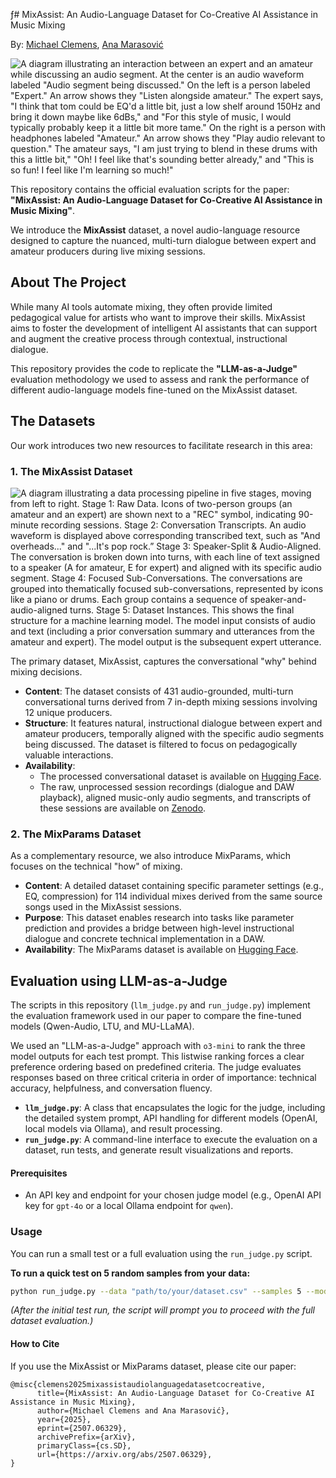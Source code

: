ƒ# MixAssist: An Audio-Language Dataset for Co-Creative AI Assistance in Music Mixing

By: [Michael Clemens](https://mclem.in), [Ana Marasović](https://www.anamarasovic.com)

![A diagram illustrating an interaction between an expert and an amateur while discussing an audio segment. At the center is an audio waveform labeled "Audio segment being discussed." On the left is a person labeled "Expert." An arrow shows they "Listen alongside amateur." The expert says, "I think that tom could be EQ'd a little bit, just a low shelf around 150Hz and bring it down maybe like 6dBs," and "For this style of music, I would typically probably keep it a little bit more tame."
On the right is a person with headphones labeled "Amateur." An arrow shows they "Play audio relevant to question." The amateur says, "I am just trying to blend in these drums with this a little bit," "Oh! I feel like that's sounding better already," and "This is so fun! I feel like I'm learning so much!"](imgs/dataset-description.png "Dataset Setup")

This repository contains the official evaluation scripts for the paper: **"MixAssist: An Audio-Language Dataset for Co-Creative AI Assistance in Music Mixing"**.

We introduce the **MixAssist** dataset, a novel audio-language resource designed to capture the nuanced, multi-turn dialogue between expert and amateur producers during live mixing sessions.

## About The Project

While many AI tools automate mixing, they often provide limited pedagogical value for artists who want to improve their skills. MixAssist aims to foster the development of intelligent AI assistants that can support and augment the creative process through contextual, instructional dialogue.

This repository provides the code to replicate the **"LLM-as-a-Judge"** evaluation methodology we used to assess and rank the performance of different audio-language models fine-tuned on the MixAssist dataset.

## The Datasets

Our work introduces two new resources to facilitate research in this area:

### 1. The MixAssist Dataset

![A diagram illustrating a data processing pipeline in five stages, moving from left to right. **Stage 1: Raw Data.** Icons of two-person groups (an amateur and an expert) are shown next to a "REC" symbol, indicating 90-minute recording sessions. **Stage 2: Conversation Transcripts.** An audio waveform is displayed above corresponding transcribed text, such as "And overheads..." and "...It's pop rock.” **Stage 3: Speaker-Split & Audio-Aligned.** The conversation is broken down into turns, with each line of text assigned to a speaker (A for amateur, E for expert) and aligned with its specific audio segment. **Stage 4: Focused Sub-Conversations.** The conversations are grouped into thematically focused sub-conversations, represented by icons like a piano or drums. Each group contains a sequence of speaker-and-audio-aligned turns. **Stage 5: Dataset Instances.** This shows the final structure for a machine learning model. The model input consists of audio and text (including a prior conversation summary and utterances from the amateur and expert). The model output is the subsequent expert utterance.](imgs/data-flow.png "Data Flow")

The primary dataset, MixAssist, captures the conversational "why" behind mixing decisions.

- **Content**: The dataset consists of 431 audio-grounded, multi-turn conversational turns derived from 7 in-depth mixing sessions involving 12 unique producers.
- **Structure**: It features natural, instructional dialogue between expert and amateur producers, temporally aligned with the specific audio segments being discussed. The dataset is filtered to focus on pedagogically valuable interactions.
- **Availability**:
  - The processed conversational dataset is available on [Hugging Face](https://huggingface.co/datasets/mclemcrew/MixAssist).
  - The raw, unprocessed session recordings (dialogue and DAW playback), aligned music-only audio segments, and transcripts of these sessions are available on [Zenodo](https://zenodo.org/records/15848443).

### 2. The MixParams Dataset

As a complementary resource, we also introduce MixParams, which focuses on the technical "how" of mixing.

- **Content**: A detailed dataset containing specific parameter settings (e.g., EQ, compression) for 114 individual mixes derived from the same source songs used in the MixAssist sessions.
- **Purpose**: This dataset enables research into tasks like parameter prediction and provides a bridge between high-level instructional dialogue and concrete technical implementation in a DAW.
- **Availability**: The MixParams dataset is available on [Hugging Face](https://huggingface.co/datasets/mclemcrew/MixParams).

## Evaluation using LLM-as-a-Judge

The scripts in this repository (`llm_judge.py` and `run_judge.py`) implement the evaluation framework used in our paper to compare the fine-tuned models (Qwen-Audio, LTU, and MU-LLaMA).

We used an "LLM-as-a-Judge" approach with `o3-mini` to rank the three model outputs for each test prompt. This listwise ranking forces a clear preference ordering based on predefined criteria. The judge evaluates responses based on three critical criteria in order of importance: technical accuracy, helpfulness, and conversation fluency.

- **`llm_judge.py`**: A class that encapsulates the logic for the judge, including the detailed system prompt, API handling for different models (OpenAI, local models via Ollama), and result processing.
- **`run_judge.py`**: A command-line interface to execute the evaluation on a dataset, run tests, and generate result visualizations and reports.

#### Prerequisites

- An API key and endpoint for your chosen judge model (e.g., OpenAI API key for `gpt-4o` or a local Ollama endpoint for `qwen`).

### Usage

You can run a small test or a full evaluation using the `run_judge.py` script.

**To run a quick test on 5 random samples from your data:**

```sh
python run_judge.py --data "path/to/your/dataset.csv" --samples 5 --model "gpt-4o"
```

_(After the initial test run, the script will prompt you to proceed with the full dataset evaluation.)_

#### How to Cite
If you use the MixAssist or MixParams dataset, please cite our paper:

```
@misc{clemens2025mixassistaudiolanguagedatasetcocreative,
      title={MixAssist: An Audio-Language Dataset for Co-Creative AI Assistance in Music Mixing}, 
      author={Michael Clemens and Ana Marasović},
      year={2025},
      eprint={2507.06329},
      archivePrefix={arXiv},
      primaryClass={cs.SD},
      url={https://arxiv.org/abs/2507.06329}, 
}
```
